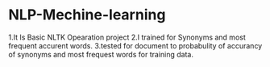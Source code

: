 # NLP-Mechine-learning
1.It Is Basic NLTK Opearation project
2.I trained for Synonyms and most frequent accurent words.
3.tested for document to probabulity of accurancy of synonyms and most frequest words for training data.
